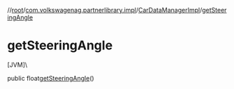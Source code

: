 //[root](../../../index.md)/[com.volkswagenag.partnerlibrary.impl](../index.md)/[CarDataManagerImpl](index.md)/[getSteeringAngle](get-steering-angle.md)

# getSteeringAngle

[JVM]\

public float[getSteeringAngle](get-steering-angle.md)()
